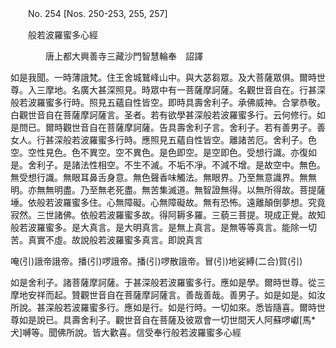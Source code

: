 ﻿　　No. 254 [Nos. 250-253, 255, 257]

　　般若波羅蜜多心經

　　　　唐上都大興善寺三藏沙門智慧輪奉　詔譯


如是我聞。一時薄誐梵。住王舍城鷲峰山中。與大苾芻眾。及大菩薩眾俱。爾時世尊。入三摩地。名廣大甚深照見。時眾中有一菩薩摩訶薩。名觀世音自在。行甚深般若波羅蜜多行時。照見五蘊自性皆空。即時具壽舍利子。承佛威神。合掌恭敬。白觀世音自在菩薩摩訶薩言。圣者。若有欲學甚深般若波羅蜜多行。云何修行。如是問已。爾時觀世音自在菩薩摩訶薩。告具壽舍利子言。舍利子。若有善男子。善女人。行甚深般若波羅蜜多行時。應照見五蘊自性皆空。離諸苦厄。舍利子。色空。空性見色。色不異空。空不異色。是色即空。是空即色。受想行識。亦復如是。舍利子。是諸法性相空。不生不滅。不垢不凈。不減不增。是故空中。無色。無受想行識。無眼耳鼻舌身意。無色聲香味觸法。無眼界。乃至無意識界。無無明。亦無無明盡。乃至無老死盡。無苦集滅道。無智證無得。以無所得故。菩提薩埵。依般若波羅蜜多住。心無障礙。心無障礙故。無有恐怖。遠離顛倒夢想。究竟寂然。三世諸佛。依般若波羅蜜多故。得阿耨多羅。三藐三菩提。現成正覺。故知般若波羅蜜多。是大真言。是大明真言。是無上真言。是無等等真言。能除一切苦。真實不虛。故說般若波羅蜜多真言。即說真言

唵(引)誐帝誐帝。播(引)啰誐帝。播(引)啰散誐帝。冒(引)地娑縛(二合)賀(引)

如是舍利子。諸菩薩摩訶薩。于甚深般若波羅蜜多行。應如是學。爾時世尊。從三摩地安祥而起。贊觀世音自在菩薩摩訶薩言。善哉善哉。善男子。如是如是。如汝所說。甚深般若波羅蜜多行。應如是行。如是行時。一切如來。悉皆隨喜。爾時世尊如是說已。具壽舍利子。觀世音自在菩薩及彼眾會一切世間天人阿蘇啰巘[馬*犬]嚩等。聞佛所說。皆大歡喜。信受奉行般若波羅蜜多心經
